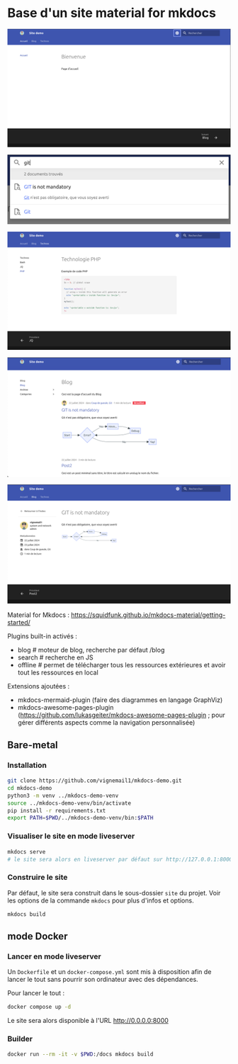 # Base d'un site material for mkdocs

![accueil](images/demo-accueil.png)

![search](images/demo-search.png)

![techno PHP syntaxe](images/demo-technos-php.png)

![blog](images/demo-blog.png)

![blog post](images/demo-blog-post.png)

</figure>

Material for Mkdocs : <https://squidfunk.github.io/mkdocs-material/getting-started/>

Plugins built-in activés :

- blog # moteur de blog, recherche par défaut /blog
- search # recherche en JS
- offline # permet de télécharger tous les ressources extérieures et avoir tout les ressources en local

Extensions ajoutées :

- mkdocs-mermaid-plugin (faire des diagrammes en langage GraphViz)
- mkdocs-awesome-pages-plugin (<https://github.com/lukasgeiter/mkdocs-awesome-pages-plugin> ; pour gérer différents aspects comme la navigation personnalisée)

## Bare-metal

### Installation

```bash
git clone https://github.com/vignemail1/mkdocs-demo.git
cd mkdocs-demo
python3 -m venv ../mkdocs-demo-venv
source ../mkdocs-demo-venv/bin/activate
pip install -r requirements.txt
export PATH=$PWD/../mkdocs-demo-venv/bin:$PATH
```

### Visualiser le site en mode liveserver

```bash
mkdocs serve
# le site sera alors en liveserver par défaut sur http://127.0.0.1:8000
```

### Construire le site

Par défaut, le site sera construit dans le sous-dossier `site` du projet.
Voir les options de la commande `mkdocs` pour plus d'infos et options.

```bash
mkdocs build
```

## mode Docker

### Lancer en mode liveserver

Un `Dockerfile` et un `docker-compose.yml` sont mis à disposition afin de lancer le tout sans pourrir son ordinateur avec des dépendances.

Pour lancer le tout :

```bash
docker compose up -d
```

Le site sera alors disponible à l'URL <http://0.0.0.0:8000>

### Builder

```bash
docker run --rm -it -v $PWD:/docs mkdocs build
```
